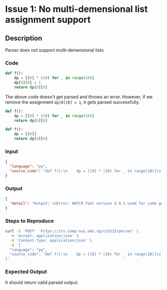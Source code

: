 # Issue 1: No multi-demensional list assignment support

## Description

Parser does not support multi-demensional lists.

### Code

```py
def f():
    dp = [[0] * (10) for _ in range(10)]
    dp[0][0] = 1
    return dp[0][0]
```

The above code doesn't get parsed and throws an error. However, if we remove the assignment `dp[0][0] = 1`, it gets parsed successfully.

```python
def f():
    dp = [[0] * (10) for _ in range(10)]
    return dp[0][0]
```

```python
def f():
    dp = [[0]]
    return dp[0][0]
```

### Input

```json
{
  "language": "py",
  "source_code": "def f():\n    dp = [[0] * (10) for _ in range(10)]\n    dp[0][0] = 1\n    return dp[0][0]"
}
```

### Output

```json
{
  "detail": "Output: \nError: ANTLR Tool version 4.9.1 used for code generation does not match the current runtime version 4.7.1Exception in thread \"main\" java.lang.IllegalStateException: LHS of assignment should be a variable or subscript op\n\tat sg.edu.nus.se.its.parser.ast.PyAstVisitor.visit(PyAstVisitor.java:217)\n\tat sg.edu.nus.se.its.parser.ast.nodes.AssignmentNode.accept(AssignmentNode.java:23)\n\tat sg.edu.nus.se.its.parser.ast.PyAstVisitor.handleCodeBlockChild(PyAstVisitor.java:934)\n\tat sg.edu.nus.se.its.parser.ast.PyAstVisitor.visit(PyAstVisitor.java:144)\n\tat sg.edu.nus.se.its.parser.ast.nodes.FunctionNode.accept(FunctionNode.java:52)\n\tat sg.edu.nus.se.its.parser.ast.PyAstVisitor.visit(PyAstVisitor.java:109)\n\tat sg.edu.nus.se.its.parser.ast.nodes.ProgramNode.accept(ProgramNode.java:38)\n\tat sg.edu.nus.se.its.parser.ast.PyAstVisitor.visitAst(PyAstVisitor.java:95)\n\tat sg.edu.nus.se.its.parser.cfg.PyProgramModelBuilder.buildProgram(PyProgramModelBuilder.java:27)\n\tat sg.edu.nus.se.its.parser.cfg.CfgBuilder.build(CfgBuilder.java:55)\n\tat sg.edu.nus.se.its.parser.PyParser.parse(PyParser.java:28)\n\tat sg.edu.nus.se.its.parser.pyParse.main(pyParse.java:44)\n"
}
```

### Steps to Reproduce

```bash
curl -X 'POST' 'https://its.comp.nus.edu.sg/cs3213/parser' \
  -H 'accept: application/json' \
  -H 'Content-Type: application/json' \
  -d '{
  "language": "py",
  "source_code": "def f():\n    dp = [[0] * (10) for _ in range(10)]\n    dp[0][0] = 1\n    return dp[0][0]"
}'
```

### Expected Output

It should return valid parsed output.
